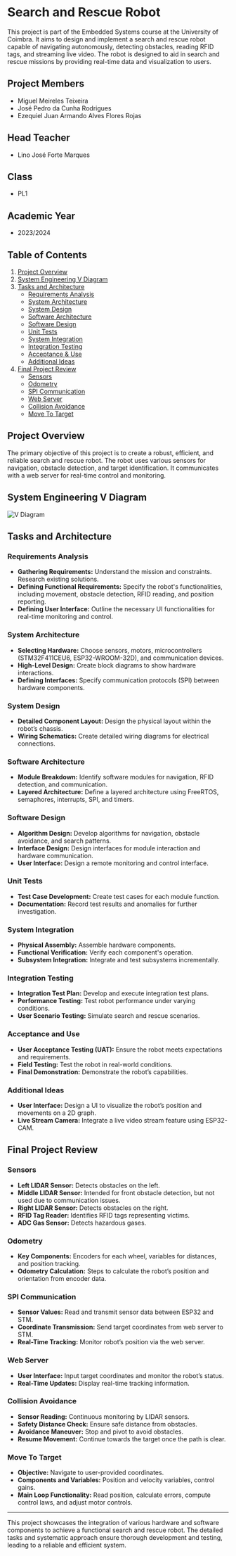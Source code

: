 # Search and Rescue Robot

This project is part of the Embedded Systems course at the University of Coimbra. It aims to design and implement a search and rescue robot capable of navigating autonomously, detecting obstacles, reading RFID tags, and streaming live video. The robot is designed to aid in search and rescue missions by providing real-time data and visualization to users.

## Project Members
- Miguel Meireles Teixeira
- José Pedro da Cunha Rodrigues
- Ezequiel Juan Armando Alves Flores Rojas

## Head Teacher
- Lino José Forte Marques

## Class
- PL1

## Academic Year
- 2023/2024

## Table of Contents
1. [Project Overview](#project-overview)
2. [System Engineering V Diagram](#system-engineering-v-diagram)
3. [Tasks and Architecture](#tasks-and-architecture)
   - [Requirements Analysis](#requirements-analysis)
   - [System Architecture](#system-architecture)
   - [System Design](#system-design)
   - [Software Architecture](#software-architecture)
   - [Software Design](#software-design)
   - [Unit Tests](#unit-tests)
   - [System Integration](#system-integration)
   - [Integration Testing](#integration-testing)
   - [Acceptance & Use](#acceptance-and-use)
   - [Additional Ideas](#additional-ideas)
4. [Final Project Review](#final-project-review)
   - [Sensors](#sensors)
   - [Odometry](#odometry)
   - [SPI Communication](#spi-communication)
   - [Web Server](#web-server)
   - [Collision Avoidance](#collision-avoidance)
   - [Move To Target](#move-to-target)

## Project Overview

The primary objective of this project is to create a robust, efficient, and reliable search and rescue robot. The robot uses various sensors for navigation, obstacle detection, and target identification. It communicates with a web server for real-time control and monitoring.

## System Engineering V Diagram
![V Diagram](https://github.com/miguel-mmt2/LSE_ROBOT/assets/69222548/1b8be864-49d7-4c8f-b111-64e3503b6db5)

## Tasks and Architecture

### Requirements Analysis

- **Gathering Requirements:** Understand the mission and constraints. Research existing solutions.
- **Defining Functional Requirements:** Specify the robot's functionalities, including movement, obstacle detection, RFID reading, and position reporting.
- **Defining User Interface:** Outline the necessary UI functionalities for real-time monitoring and control.

### System Architecture

- **Selecting Hardware:** Choose sensors, motors, microcontrollers (STM32F411CEU6, ESP32-WROOM-32D), and communication devices.
- **High-Level Design:** Create block diagrams to show hardware interactions.
- **Defining Interfaces:** Specify communication protocols (SPI) between hardware components.

### System Design

- **Detailed Component Layout:** Design the physical layout within the robot’s chassis.
- **Wiring Schematics:** Create detailed wiring diagrams for electrical connections.

### Software Architecture

- **Module Breakdown:** Identify software modules for navigation, RFID detection, and communication.
- **Layered Architecture:** Define a layered architecture using FreeRTOS, semaphores, interrupts, SPI, and timers.

### Software Design

- **Algorithm Design:** Develop algorithms for navigation, obstacle avoidance, and search patterns.
- **Interface Design:** Design interfaces for module interaction and hardware communication.
- **User Interface:** Design a remote monitoring and control interface.

### Unit Tests

- **Test Case Development:** Create test cases for each module function.
- **Documentation:** Record test results and anomalies for further investigation.

### System Integration

- **Physical Assembly:** Assemble hardware components.
- **Functional Verification:** Verify each component's operation.
- **Subsystem Integration:** Integrate and test subsystems incrementally.

### Integration Testing

- **Integration Test Plan:** Develop and execute integration test plans.
- **Performance Testing:** Test robot performance under varying conditions.
- **User Scenario Testing:** Simulate search and rescue scenarios.

### Acceptance and Use

- **User Acceptance Testing (UAT):** Ensure the robot meets expectations and requirements.
- **Field Testing:** Test the robot in real-world conditions.
- **Final Demonstration:** Demonstrate the robot’s capabilities.

### Additional Ideas

- **User Interface:** Design a UI to visualize the robot’s position and movements on a 2D graph.
- **Live Stream Camera:** Integrate a live video stream feature using ESP32-CAM.

## Final Project Review

### Sensors

- **Left LIDAR Sensor:** Detects obstacles on the left.
- **Middle LIDAR Sensor:** Intended for front obstacle detection, but not used due to communication issues.
- **Right LIDAR Sensor:** Detects obstacles on the right.
- **RFID Tag Reader:** Identifies RFID tags representing victims.
- **ADC Gas Sensor:** Detects hazardous gases.

### Odometry

- **Key Components:** Encoders for each wheel, variables for distances, and position tracking.
- **Odometry Calculation:** Steps to calculate the robot’s position and orientation from encoder data.

### SPI Communication

- **Sensor Values:** Read and transmit sensor data between ESP32 and STM.
- **Coordinate Transmission:** Send target coordinates from web server to STM.
- **Real-Time Tracking:** Monitor robot’s position via the web server.

### Web Server

- **User Interface:** Input target coordinates and monitor the robot’s status.
- **Real-Time Updates:** Display real-time tracking information.

### Collision Avoidance

- **Sensor Reading:** Continuous monitoring by LIDAR sensors.
- **Safety Distance Check:** Ensure safe distance from obstacles.
- **Avoidance Maneuver:** Stop and pivot to avoid obstacles.
- **Resume Movement:** Continue towards the target once the path is clear.

### Move To Target

- **Objective:** Navigate to user-provided coordinates.
- **Components and Variables:** Position and velocity variables, control gains.
- **Main Loop Functionality:** Read position, calculate errors, compute control laws, and adjust motor controls.

---

This project showcases the integration of various hardware and software components to achieve a functional search and rescue robot. The detailed tasks and systematic approach ensure thorough development and testing, leading to a reliable and efficient system.
